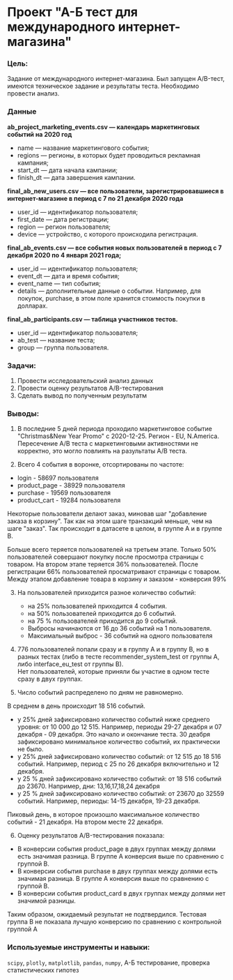 ﻿# Проект "А-Б тест для международного интернет-магазина"

### Цель:
Задание от международного интернет-магазина. Был запущен А/B-тест, имеются техническое задание и результаты теста. Необходимо провести анализ.

### Данные

**ab_project_marketing_events.csv — календарь маркетинговых событий на 2020 год**
* name — название маркетингового события;
* regions — регионы, в которых будет проводиться рекламная кампания;
* start_dt — дата начала кампании;
* finish_dt — дата завершения кампании.

**final_ab_new_users.csv — все пользователи, зарегистрировавшиеся в интернет-магазине в период с 7 по 21 декабря 2020 года**
* user_id — идентификатор пользователя;
* first_date — дата регистрации;
* region — регион пользователя;
* device — устройство, с которого происходила регистрация.

**final_ab_events.csv — все события новых пользователей в период с 7 декабря 2020 по 4 января 2021 года;**
* user_id — идентификатор пользователя;
* event_dt — дата и время события;
* event_name — тип события;
* details — дополнительные данные о событии. Например, для покупок, purchase, в этом поле хранится стоимость покупки в долларах.

**final_ab_participants.csv — таблица участников тестов.**
* user_id — идентификатор пользователя;
* ab_test — название теста;
* group — группа пользователя.

### Задачи:

1. Провести исследовательский анализ данных
2. Провести оценку результатов A/B-тестирования
3. Сделать вывод по полученным результатм


### Выводы:
1. В последние 5 дней периода проходило маркетинговое событие "Christmas&New Year Promo" с 2020-12-25.
Регион - EU, N.America. Пересечение А/В теста с маркетинговыми активностями не корректно, это могло повлиять на разультаты А/В теста.    
    
2. Всего 4 события в воронке, отсортированы по частоте:
* login - 58697 пользователя
* product_page - 38929 пользователя
* purchase 	- 19569 пользователя
* product_cart 	- 19284 пользователя

Некоторые пользователи делают заказ, миновав шаг "добавление заказа в корзину".
Так как на этом шаге транзакций меньше, чем на шаге "заказ". Так происходит в датасете
в целом, в группе А и в группе В.

Больше всего теряется пользователей на третьем этапе. Только 50% пользователей совершают
покупку после просмотра страницы с товаром.
На втором этапе теряется 36% пользователей. После регистрации 66% пользователей
просматривают страницы с товаром.
Между этапом добавление товара в корзину и заказом - конверсия 99%

3. На пользователей приходится разное количество событий:
    * на 25% пользователей приходится 4 события.
    * на 50% пользователей приходится до 6 событий.
    * на 75 % пользователей приходится до 9 событий.
    * Выбросы начинаются от 16 до 36 событий на 1 пользователя.
    * Максимальный выброс - 36 событий на одного пользователя
    
4. 776 пользователей попали сразу и в группу А и в группу В, но в разных тестах (либо в 
тесте recommender_system_test от группы А, либо interface_eu_test от группы В).  
Нет пользователей, которые приняли бы участие в одном тесте сразу в двух группах.
    
5. Число событий распределено по дням не равномерно.

В среднем в день происходит 18 516 событий. 
    
* у 25% дней зафиксировано количество событий ниже среднего уровня: от 10 000 до 12 515. Например, периоды 29-27 декабря и 07 декабря - 09 декабря. Это начало и окончание теста. 30 деабря зафиксировано минимальное количество событий, их практически не было.
* у 25% дней зафиксировано количество событий: от 12 515 до 18 516 событий. Например, период с 25 по 26 декабря включительно и 12 декабря.
* у 25 % дней зафиксировано количество событий: от 18 516 событий до 23670. Например, дни: 13,16,17,18,24 декабря
* у 25 % дней зафиксировано количество событий: от 23670 до 32559 событий. Например, периоды: 14-15 декабря, 19-23 декабря.
    
Пиковый день, в которое произошло максимальное количество событий - 21 декабря. На втором месте 22 декабря. 
    
6. Оценку результатов A/B-тестирования показала:
 * В конверсии события product_page в двух группах  между долями есть значимая разница. В группе А конверсия выше по сравнению с группой В.
 * В конверсии  события  purchase  в  двух группах   между  долями есть  значимая  разница. В  группе  А  конверсия  выше  по сравнению с группой В.
 * В конверсии события product_card в двух группах  между долями нет значимой разницы.
    
Таким образом, ожидаемый результат не подтвердился. Тестовая группа В не показала лучшую конверсию по сравнению с контрольной группой А

### Используемые инструменты и навыки:
`scipy`, `plotly`, `matplotlib`, `pandas`, `numpy`, А-Б тестирование, проверка статистических гипотез